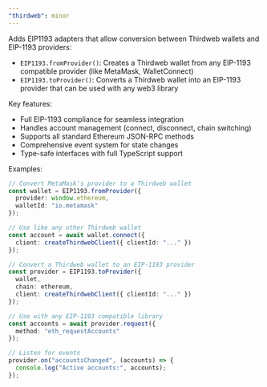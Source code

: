 ```yaml
---
"thirdweb": minor
---
```


Adds EIP1193 adapters that allow conversion between Thirdweb wallets and EIP-1193 providers:

- `EIP1193.fromProvider()`: Creates a Thirdweb wallet from any EIP-1193 compatible provider (like MetaMask, WalletConnect)
- `EIP1193.toProvider()`: Converts a Thirdweb wallet into an EIP-1193 provider that can be used with any web3 library

Key features:
- Full EIP-1193 compliance for seamless integration
- Handles account management (connect, disconnect, chain switching)
- Supports all standard Ethereum JSON-RPC methods
- Comprehensive event system for state changes
- Type-safe interfaces with full TypeScript support

Examples:

```ts
// Convert MetaMask's provider to a Thirdweb wallet
const wallet = EIP1193.fromProvider({
  provider: window.ethereum,
  walletId: "io.metamask"
});

// Use like any other Thirdweb wallet
const account = await wallet.connect({
  client: createThirdwebClient({ clientId: "..." })
});

// Convert a Thirdweb wallet to an EIP-1193 provider
const provider = EIP1193.toProvider({
  wallet,
  chain: ethereum,
  client: createThirdwebClient({ clientId: "..." })
});

// Use with any EIP-1193 compatible library
const accounts = await provider.request({
  method: "eth_requestAccounts"
});

// Listen for events
provider.on("accountsChanged", (accounts) => {
  console.log("Active accounts:", accounts);
});
```
